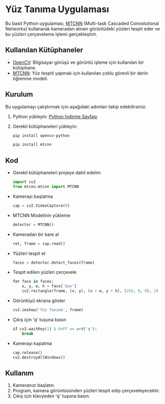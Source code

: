 # Yüz Tanıma Uygulaması

Bu basit Python uygulaması, [MTCNN](https://github.com/ipazc/mtcnn) (Multi-task Cascaded Convolutional Networks) kullanarak kameradan alınan görüntüdeki yüzleri tespit eder ve bu yüzleri çerçeveleme işlemi gerçekleştirir.

## Kullanılan Kütüphaneler

- [OpenCV](https://github.com/opencv/opencv): Bilgisayar görüşü ve görüntü işleme için kullanılan bir kütüphane.
- [MTCNN](https://github.com/ipazc/mtcnn): Yüz tespiti yapmak için kullanılan çoklu görevli bir derin öğrenme modeli.

## Kurulum

Bu uygulamayı çalıştırmak için aşağıdaki adımları takip edebilirsiniz:

1. Python yükleyin: [Python İndirme Sayfası](https://www.python.org/downloads/)
2. Gerekli kütüphaneleri yükleyin:

    ```bash
    pip install opencv-python
    ```

    ```bash
    pip install mtcnn
    ```

## Kod

* Gerekli kütüphaneleri projeye dahil edelim

    ```python
    import cv2
    from mtcnn.mtcnn import MTCNN
    ```

* Kamerayı başlatma

    ```python
    cap = cv2.VideoCapture(0)
    ```
    
* MTCNN Modelinin yükleme

    ```python
    detector = MTCNN()
    ```

* Kameradan bir kare al

    ```python
    ret, frame = cap.read()
    ```

* Yüzleri tespit et

    ```python
    faces = detector.detect_faces(frame)
    ```

* Tespit edilen yüzleri çerçevele

    ```python
    for face in faces:
        x, y, w, h = face['box']
        cv2.rectangle(frame, (x, y), (x + w, y + h), (255, 0, 0), 2)
    ```

* Görüntüyü ekrana göster

    ```python
    cv2.imshow('Yüz Tanıma', frame)
    ```

* Çıkış için 'q' tuşuna basın

    ```python
    if cv2.waitKey(1) & 0xFF == ord('q'):
        break
    ```

* Kamerayı kapatma

    ```python
    cap.release()
    cv2.destroyAllWindows()
    ```

## Kullanım

1. Kameranızı başlatın.
2. Program, kamera görüntüsünden yüzleri tespit edip çerçeveleyecektir.
3. Çıkış için klavyeden 'q' tuşuna basın.


